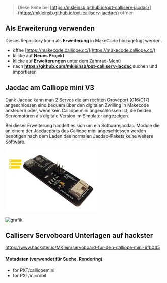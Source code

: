 
> Diese Seite bei [https://mkleinsb.github.io/pxt-calliserv-jacdac/](https://mkleinsb.github.io/pxt-calliserv-jacdac/) öffnen

## Als Erweiterung verwenden

Dieses Repository kann als **Erweiterung** in MakeCode hinzugefügt werden.

* öffne [https://makecode.calliope.cc/](https://makecode.calliope.cc/)
* klicke auf **Neues Projekt**
* klicke auf **Erweiterungen** unter dem Zahnrad-Menü
* nach **https://github.com/mkleinsb/pxt-calliserv-jacdac** suchen und importieren

## Jacdac am Calliope mini V3

Dank Jacdac kann man 2 Servos die am rechten Groveport (C16/C17) angeschlossen sind bequem über den digitalen Zwilling in Makecode ansteuern 
oder, wenn kein Calliope mini angeschlossen ist, die beiden Servomotoren als digitale Version im Simulator angezeigen.

Bei dieser Erweiterung handelt es sich um ein Softwarejacdac. Module die an einem der Jacdacports des Calliope mini 
angeschlossen werden benötigen nach dem Laden des normalen Jacdac-Pakets keine weitere Software.


![... in Aktion](https://github.com/MKleinSB/pxt-calliserv-jacdac/raw/master/icon.png)

![grafik](https://github.com/MKleinSB/pxt-calliserv-jacdac/assets/37311672/b1deb2e4-2027-449f-a352-57b307ee6740)


## Calliserv Servoboard Unterlagen auf hackster
https://www.hackster.io/MKlein/servoboard-fur-den-calliope-mini-6fb045


#### Metadaten (verwendet für Suche, Rendering)

* for PXT/calliopemini
* for PXT/microbit
